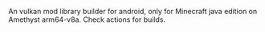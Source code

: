 An vulkan mod library builder for android, only for Minecraft java edition on Amethyst arm64-v8a.
Check actions for builds.
